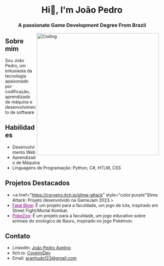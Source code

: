 <h1 align="center">Hi👋, I'm João Pedro</h1>
<h3 align="center">A passionate Game Development Degree From Brazil</h3>
<img align="right" alt="Coding" width="400" src="https://media1.giphy.com/media/v1.Y2lkPTc5MGI3NjExYWc0NW9va2JjYm5qZXV2ZTcwM2ducDFyaDlmbGRudjluZWppdmx6ZSZlcD12MV9pbnRlcm5hbF9naWZfYnlfaWQmY3Q9cw/Td3X7Kc32YtmSmbXFB/giphy.gif">


## Sobre mim
Sou João Pedro, um entusiasta da tecnologia apaixonado por codificação, aprendizado de máquina e desenvolvimento de software


## Habilidades
- Desenvolvimento Web
- Aprendizado de Máquina
- Linguagens de Programação: Python, C#, HTLM, CSS

## Projetos Destacados

- <a href="https://corveiro.itch.io/slime-attack" style="color:purple"Slime Attack</a>: Projeto desenvolvido na GameJam 2023.>
- <a href="https://github.com/CoveiroDev/Fatal-Blow" style="color:purple">Fatal Blow</a>: É um projeto para a faculdade, um jogo de luta, inspirado em Street Fight/Mortal Kombat.
- <a href="https://github.com/CoveiroDev/PoKe-Zoo" style="color:purple">PokeZoo</a>: É um projeto para a faculdade, um jogo educativo sobre animais do zoologico de Bauru, inspirado no jogo Pokémon.

## Contato
- LinkedIn: [João Pedro Avelino](https://www.linkedin.com/in/coveirodev?utm_source=share&utm_campaign=share_via&utm_content=profile&utm_medium=android_app)
- Itch.io: [CoveiroDev](https://corveiro.itch.io/)
- Email: aranhudo123@gmail.com


